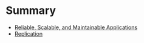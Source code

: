 # Summary

* [Reliable, Scalable, and Maintainable Applications](reliable-scalable-and-maintainable-applications.md)
* [Replication](replication.md)
